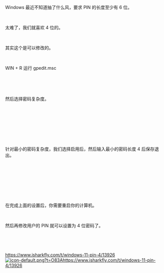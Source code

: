 <p>Windows 最近不知道抽了什么风，要求 PIN 的长度至少有 6 位。</p> <br><p>太难了，我们就喜欢 4 位的。</p> <br><p>其实这个是可以修改的。</p> <br><p>WIN + R 运行 gpedit.msc</p> <br><div> <br> <img alt="" src="https://i-blog.csdnimg.cn/blog_migrate/228a573a46cbcc20c5aadc92a9c27005.png" /> <br></div> <br><p>然后选择密码复杂度。</p> <br><p></p> <br><div> <br> <img alt="" src="https://i-blog.csdnimg.cn/blog_migrate/362acf155bb5d68688bcfcdcf8758482.png" /> <br></div> <br><p></p> <br><p>针对最小的密码复杂度，我们选择启用后，然后输入最小的密码长度 4 后保存退出。</p> <br><p></p> <br><div> <br> <img alt="" src="https://i-blog.csdnimg.cn/blog_migrate/f0160625432271fc7cf2a73609fdf2ed.png" /> <br></div> <br><p></p> <br><p>在完成上面的设置后，你需要重启你的计算机。</p> <br><p>然后再修改用户的 PIN 就可以设置为 4 位密码了。</p> <br><p></p> <br><p><a class="has-card" href="https://www.isharkfly.com/t/windows-11-pin-4/13926" rel="nofollow" title="https://www.isharkfly.com/t/windows-11-pin-4/13926"><span class="link-card-box"><span class="link-title">https://www.isharkfly.com/t/windows-11-pin-4/13926</span><span class="link-link"><img class="link-link-icon" src="https://csdnimg.cn/release/blog_editor_html/release2.3.7/ckeditor/plugins/CsdnLink/icons/icon-default.png?t=O83A" alt="icon-default.png?t=O83A" />https://www.isharkfly.com/t/windows-11-pin-4/13926</span></span></a></p>